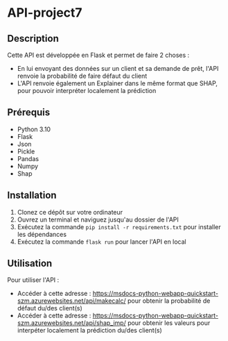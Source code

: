 # API-project7

## Description

Cette API est développée en Flask et permet de faire 2 choses :

- En lui envoyant des données sur un client et sa demande de prêt, l'API renvoie la probabilité de faire défaut du client
- L'API renvoie également un Explainer dans le même format que SHAP, pour pouvoir interpréter localement la prédiction

## Prérequis

- Python 3.10
- Flask
- Json
- Pickle
- Pandas
- Numpy
- Shap

## Installation

1. Clonez ce dépôt sur votre ordinateur
2. Ouvrez un terminal et naviguez jusqu'au dossier de l'API
3. Exécutez la commande `pip install -r requirements.txt` pour installer les dépendances
4. Exécutez la commande `flask run` pour lancer l'API en local

## Utilisation

Pour utiliser l'API :

- Accéder à cette adresse : https://msdocs-python-webapp-quickstart-szm.azurewebsites.net/api/makecalc/ pour obtenir la probabilité de défaut du/des client(s)
- Accéder à cette adresse : https://msdocs-python-webapp-quickstart-szm.azurewebsites.net/api/shap_imp/ pour obtenir les valeurs pour interpéter localement la prédiction du/des client(s)
